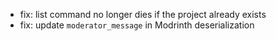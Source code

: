 - fix: list command no longer dies if the project already exists
- fix: update `moderator_message` in Modrinth deserialization
